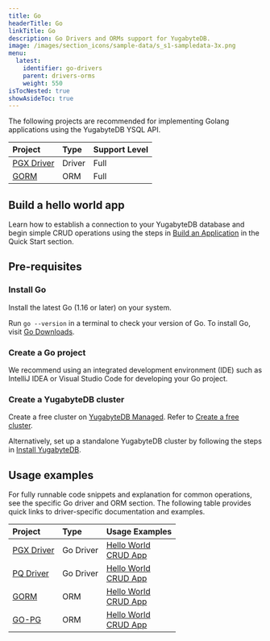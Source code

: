 ```yaml
---
title: Go
headerTitle: Go
linkTitle: Go
description: Go Drivers and ORMs support for YugabyteDB.
image: /images/section_icons/sample-data/s_s1-sampledata-3x.png
menu:
  latest:
    identifier: go-drivers
    parent: drivers-orms
    weight: 550
isTocNested: true
showAsideToc: true
---
```

The following projects are recommended for implementing Golang applications using the YugabyteDB YSQL API.

| Project | Type | Support Level |
| :------ | :--- | :------------ |
| [PGX Driver](pgx) | Driver | Full |
| [GORM](gorm) | ORM |  Full |

## Build a hello world app

Learn how to establish a connection to your YugabyteDB database and begin simple CRUD operations
using the steps in [Build an Application](../../quick-start/build-apps/go/ysql-pgx) in the Quick Start section.

## Pre-requisites

### Install Go

Install the latest Go (1.16 or later) on your system.

Run `go --version` in a terminal to check your version of Go. To install Go, visit [Go Downloads](https://golang.org/dl/).

### Create a Go project

We recommend using an integrated development environment (IDE) such as IntelliJ IDEA or
Visual Studio Code for developing your Go project.

### Create a YugabyteDB cluster

Create a free cluster on [YugabyteDB Managed](https://www.yugabyte.com/cloud/). Refer to [Create a free cluster](../../yugabyte-cloud/cloud-basics/create-clusters-free/).

Alternatively, set up a standalone YugabyteDB cluster by following the steps in [Install YugabyteDB](/latest/quick-start/install/macos). 

## Usage examples

For fully runnable code snippets and explanation for common operations, see the specific Go driver and ORM section.
The following table provides quick links to driver-specific documentation and examples.

| Project | Type | Usage Examples |
| :------ | :--- | :------------- |
| [PGX Driver](pgx) | Go Driver | [Hello World](../../quick-start/build-apps/go/ysql-pgx) <br />[CRUD App](pgx) |
| [PQ Driver](pq) | Go Driver | [Hello World](../../quick-start/build-apps/go/ysql-pq) <br />[CRUD App](pq) |
| [GORM](gorm/) | ORM |  [Hello World](../../quick-start/build-apps/go/ysql-gorm) <br />[CRUD App](gorm) |
| [GO-PG](pg) | ORM |  [Hello World](../../quick-start/build-apps/go/ysql-pg) <br />[CRUD App](pg) |
